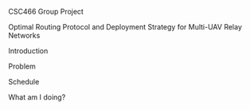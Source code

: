 CSC466 Group Project

Optimal Routing Protocol and Deployment Strategy for Multi-UAV Relay Networks



Introduction


Problem










Schedule


What am I doing?
